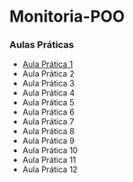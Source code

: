 # Monitoria-POO

### Aulas Práticas

- <a href=”https://github.com/matheusrnk/monitoria-poo/tree/main/Aula_1_POO”> Aula Prática 1 </a>
- Aula Prática 2
- Aula Prática 3
- Aula Prática 4
- Aula Prática 5
- Aula Prática 6
- Aula Prática 7
- Aula Prática 8
- Aula Prática 9
- Aula Prática 10
- Aula Prática 11
- Aula Prática 12
